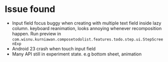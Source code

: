# Issue found

- Input field focus buggy when creating with multiple text field inside lazy column. keyboard reanimation, looks annoying whenever recomposition happen. Run preview
  in `com.wisnu.kurniawan.composetodolist.features.todo.step.ui.StepScreenExp`
- Android 23 crash when touch input field
- Many API still in experiment state. e.g bottom sheet, animation
